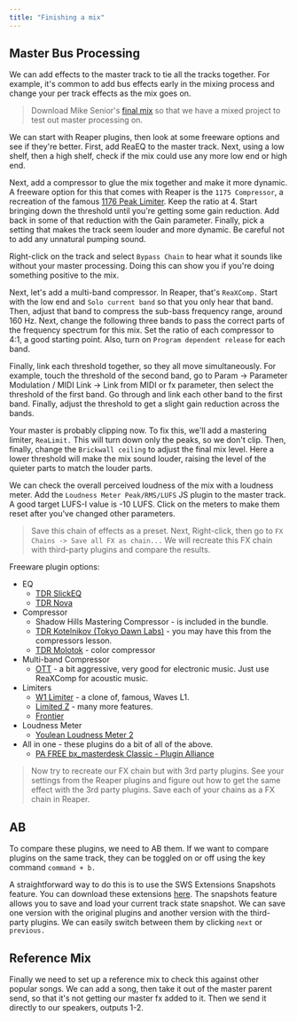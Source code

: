 ```yaml
---
title: "Finishing a mix"
---
```


## Master Bus Processing

We can add effects to the master track to tie all the tracks together. For example, it's common to add bus effects early in the mixing process and change your per track effects as the mix goes on.

> Download Mike Senior's [final mix](https://multitracks.cambridge-mt.com/SwingingSteaks_LostMyWay_MSFTSSWorkflowDemo.zip) so that we have a mixed project to test out master processing on.

We can start with Reaper plugins, then look at some freeware options and see if they're better. First, add ReaEQ to the master track. Next, using a low shelf, then a high shelf, check if the mix could use any more low end or high end.

Next, add a compressor to glue the mix together and make it more dynamic. A freeware option for this that comes with Reaper is the `1175 Compressor`, a recreation of the famous [1176 Peak Limiter](https://en.wikipedia.org/wiki/1176_Peak_Limiter). Keep the ratio at 4. Start bringing down the threshold until you're getting some gain reduction. Add back in some of that reduction with the Gain parameter. Finally, pick a setting that makes the track seem louder and more dynamic. Be careful not to add any unnatural pumping sound.

Right-click on the track and select `Bypass Chain` to hear what it sounds like without your master processing. Doing this can show you if you're doing something positive to the mix.

Next, let's add a multi-band compressor. In Reaper, that's `ReaXComp.` Start with the low end and `Solo current band` so that you only hear that band. Then, adjust that band to compress the sub-bass frequency range, around 160 Hz. Next, change the following three bands to pass the correct parts of the frequency spectrum for this mix. Set the ratio of each compressor to 4:1, a good starting point. Also, turn on `Program dependent release` for each band.

Finally, link each threshold together, so they all move simultaneously. For example, touch the threshold of the second band, go to Param -> Parameter Modulation / MIDI Link -> Link from MIDI or fx parameter, then select the threshold of the first band. Go through and link each other band to the first band. Finally, adjust the threshold to get a slight gain reduction across the bands.

Your master is probably clipping now. To fix this, we'll add a mastering limiter, `ReaLimit.` This will turn down only the peaks, so we don't clip. Then, finally, change the `Brickwall ceiling` to adjust the final mix level. Here a lower threshold will make the mix sound louder, raising the level of the quieter parts to match the louder parts.

We can check the overall perceived loudness of the mix with a loudness meter. Add the `Loudness Meter Peak/RMS/LUFS` JS plugin to the master track. A good target LUFS-I value is -10 LUFS. Click on the meters to make them reset after you've changed other parameters.

> Save this chain of effects as a preset. Next, Right-click, then go to `FX Chains -> Save all FX as chain...`
> We will recreate this FX chain with third-party plugins and compare the results.

Freeware plugin options:

- EQ
  <!-- - bx_console Focusrite SC - is included in the bundle. -->
  - [TDR SlickEQ](https://www.tokyodawn.net/tdr-vos-slickeq/)
  - [TDR Nova](https://www.tokyodawn.net/tdr-nova/)
- Compressor
  - Shadow Hills Mastering Compressor - is included in the bundle.
  - [TDR Kotelnikov (Tokyo Dawn Labs)](https://www.tokyodawn.net/tdr-kotelnikov/) - you may have this from the compressors lesson.
  - [TDR Molotok](https://www.tokyodawn.net/tdr-molotok/) - color compressor
- Multi-band Compressor
  - [OTT](https://xferrecords.com/freeware) - a bit aggressive, very good for electronic music. Just use ReaXComp for acoustic music.
- Limiters
  - [W1 Limiter](http://www.yohng.com/software/w1limit.html) - a clone of, famous, Waves L1.
  - [Limited Z](https://lvcaudio.com/plugins/limited-z/) - many more features.
  - [Frontier](https://d16.pl/frontier)
- Loudness Meter
  - [Youlean Loudness Meter 2](https://youlean.co/youlean-loudness-meter/)
- All in one - these plugins do a bit of all of the above.
  - [PA FREE bx_masterdesk Classic - Plugin Alliance](https://www.plugin-alliance.com/en/products/bx_masterdesk_classic.html)

> Now try to recreate our FX chain but with 3rd party plugins. See your settings from the Reaper plugins and figure out how to get the same effect with the 3rd party plugins. Save each of your chains as a FX chain in Reaper.

## AB

To compare these plugins, we need to AB them. If we want to compare plugins on the same track, they can be toggled on or off using the key command `command + b.`

A straightforward way to do this is to use the SWS Extensions Snapshots feature. You can download these extensions [here](https://www.sws-extension.org/). The snapshots feature allows you to save and load your current track state snapshot. We can save one version with the original plugins and another version with the third-party plugins. We can easily switch between them by clicking `next` or `previous.`

## Reference Mix

Finally we need to set up a reference mix to check this against other popular songs. We can add a song, then take it out of the master parent send, so that it's not getting our master fx added to it. Then we send it directly to our speakers, outputs 1-2.
